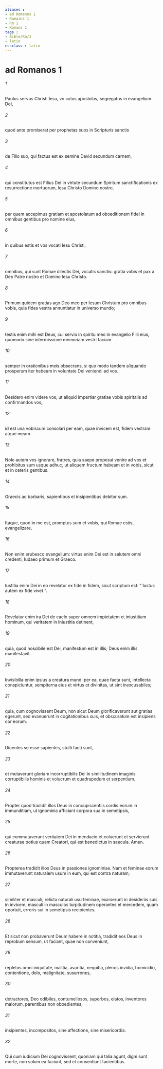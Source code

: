 ```yaml
---
aliases : 
- ad Romanos 1
- Romains 1
- Rm 1
- Romans 1
tags : 
- Bible/Rm/1
- latin
cssclass : latin
---
```


# ad Romanos 1

###### 1
Paulus servus Christi Iesu, vo catus apostolus, segregatus in evangelium Dei, 
###### 2
quod ante promiserat per prophetas suos in Scripturis sanctis 
###### 3
de Filio suo, qui factus est ex semine David secundum carnem, 
###### 4
qui constitutus est Filius Dei in virtute secundum Spiritum sanctificationis ex resurrectione mortuorum, Iesu Christo Domino nostro, 
###### 5
per quem accepimus gratiam et apostolatum ad oboeditionem fidei in omnibus gentibus pro nomine eius, 
###### 6
in quibus estis et vos vocati Iesu Christi, 
###### 7
omnibus, qui sunt Romae dilectis Dei, vocatis sanctis: gratia vobis et pax a Deo Patre nostro et Domino Iesu Christo.
###### 8
Primum quidem gratias ago Deo meo per Iesum Christum pro omnibus vobis, quia fides vestra annuntiatur in universo mundo; 
###### 9
testis enim mihi est Deus, cui servio in spiritu meo in evangelio Filii eius, quomodo sine intermissione memoriam vestri faciam 
###### 10
semper in orationibus meis obsecrans, si quo modo tandem aliquando prosperum iter habeam in voluntate Dei veniendi ad vos. 
###### 11
Desidero enim videre vos, ut aliquid impertiar gratiae vobis spiritalis ad confirmandos vos, 
###### 12
id est una vobiscum consolari per eam, quae invicem est, fidem vestram atque meam. 
###### 13
Nolo autem vos ignorare, fratres, quia saepe proposui venire ad vos et prohibitus sum usque adhuc, ut aliquem fructum habeam et in vobis, sicut et in ceteris gentibus. 
###### 14
Graecis ac barbaris, sapientibus et insipientibus debitor sum. 
###### 15
Itaque, quod in me est, promptus sum et vobis, qui Romae estis, evangelizare.
###### 16
Non enim erubesco evangelium: virtus enim Dei est in salutem omni credenti, Iudaeo primum et Graeco. 
###### 17
Iustitia enim Dei in eo revelatur ex fide in fidem, sicut scriptum est: “ Iustus autem ex fide vivet ”.
###### 18
Revelatur enim ira Dei de caelo super omnem impietatem et iniustitiam hominum, qui veritatem in iniustitia detinent, 
###### 19
quia, quod noscibile est Dei, manifestum est in illis; Deus enim illis manifestavit. 
###### 20
Invisibilia enim ipsius a creatura mundi per ea, quae facta sunt, intellecta conspiciuntur, sempiterna eius et virtus et divinitas, ut sint inexcusabiles; 
###### 21
quia, cum cognovissent Deum, non sicut Deum glorificaverunt aut gratias egerunt, sed evanuerunt in cogitationibus suis, et obscuratum est insipiens cor eorum. 
###### 22
Dicentes se esse sapientes, stulti facti sunt, 
###### 23
et mutaverunt gloriam incorruptibilis Dei in similitudinem imaginis corruptibilis hominis et volucrum et quadrupedum et serpentium.
###### 24
Propter quod tradidit illos Deus in concupiscentiis cordis eorum in immunditiam, ut ignominia afficiant corpora sua in semetipsis, 
###### 25
qui commutaverunt veritatem Dei in mendacio et coluerunt et servierunt creaturae potius quam Creatori, qui est benedictus in saecula. Amen.
###### 26
Propterea tradidit illos Deus in passiones ignominiae. Nam et feminae eorum immutaverunt naturalem usum in eum, qui est contra naturam; 
###### 27
similiter et masculi, relicto naturali usu feminae, exarserunt in desideriis suis in invicem, masculi in masculos turpitudinem operantes et mercedem, quam oportuit, erroris sui in semetipsis recipientes. 
###### 28
Et sicut non probaverunt Deum habere in notitia, tradidit eos Deus in reprobum sensum, ut faciant, quae non conveniunt, 
###### 29
repletos omni iniquitate, malitia, avaritia, nequitia, plenos invidia, homicidio, contentione, dolo, malignitate, susurrones, 
###### 30
detractores, Deo odibiles, contumeliosos, superbos, elatos, inventores malorum, parentibus non oboedientes, 
###### 31
insipientes, incompositos, sine affectione, sine misericordia. 
###### 32
Qui cum iudicium Dei cognovissent, quoniam qui talia agunt, digni sunt morte, non solum ea faciunt, sed et consentiunt facientibus.
